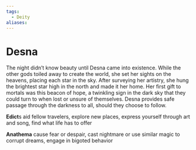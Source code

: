 ```yaml
---
tags:
  - Deity
aliases:
---
```

# Desna
The night didn’t know beauty until Desna came into existence. While the other gods toiled away to create the world, she set her sights on the heavens, placing each star in the sky. After surveying her artistry, she hung the brightest star high in the north and made it her home. Her first gift to mortals was this beacon of hope, a twinkling sign in the dark sky that they could turn to when lost or unsure of themselves. Desna provides safe passage through the darkness to all, should they choose to follow.

**Edict**s 
aid fellow travelers, explore new places, express yourself through art and song, find what life has to offer

**Anathema** 
cause fear or despair, cast nightmare or use similar magic to corrupt dreams, engage in bigoted behavior
